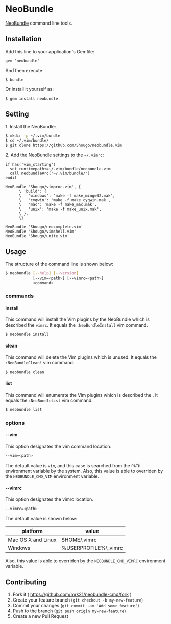 # NeoBundle

[NeoBundle](https://github.com/Shougo/neobundle.vim "Shougo/neobundle.vim") command line tools.

## Installation

Add this line to your application's Gemfile:

    gem 'neobundle'

And then execute:

    $ bundle

Or install it yourself as:

    $ gem install neobundle

## Setting

1\. Install the NeoBundle:

```bash
$ mkdir -p ~/.vim/bundle
$ cd ~/.vim/bundle/
$ git clone https://github.com/Shougo/neobundle.vim
```

2\. Add the NeoBundle settings to the `~/.vimrc`:

```VimL
if has('vim_starting')
  set runtimepath+=~/.vim/bundle/neobundle.vim
  call neobundle#rc('~/.vim/bundle/')
endif

NeoBundle 'Shougo/vimproc.vim', {
      \ 'build': {
      \   'windows': 'make -f make_mingw32.mak',
      \   'cygwin': 'make -f make_cygwin.mak',
      \   'mac': 'make -f make_mac.mak',
      \   'unix': 'make -f make_unix.mak',
      \ },
      \}

NeoBundle 'Shougo/neocomplete.vim'
NeoBundle 'Shougo/vimshell.vim'
NeoBundle 'Shougo/unite.vim'
```

## Usage

The structure of the command line is shown below:

```bash
$ neobundle [--help] [--version]
            [--vim=<path>] [--vimrc=<path>]
            <command>
```

### commands

#### install

This command will install the Vim plugins by the NeoBundle which is described the `vimrc`.
It equals the `:NeoBundleInstall` vim command.

```bash
$ neobundle install
```

#### clean

This command will delete the Vim plugins which is unused.
It equals the `:NeoBundleClean!` vim command.

```bash
$ neobundle clean
```

#### list

This command will enumerate the Vim plugins which is described the .
It equals the `:NeoBundleList` vim command.

```bash
$ neobundle list
```

### options

#### --vim

This option designates the vim command location.

```bash
--vim=<path>
```

The default value is `vim`, and this case is searched from the `PATH` environment variable by the system.
Also, this value is able to overriden by the `NEOBUNDLE_CMD_VIM` environment variable.

#### --vimrc

This option designates the vimrc location.

```bash
--vimrc=<path>
```

The default value is shown below:

| platform | value |
| -------- | ----- |
| Mac OS X and Linux | $HOME/.vimrc |
| Windows | %USERPROFILE%\\\_vimrc |

Also, this value is able to overriden by the `NEOBUNDLE_CMD_VIMRC` environment variable.

## Contributing

1. Fork it ( https://github.com/mrk21/neobundle-cmd/fork )
2. Create your feature branch (`git checkout -b my-new-feature`)
3. Commit your changes (`git commit -am 'Add some feature'`)
4. Push to the branch (`git push origin my-new-feature`)
5. Create a new Pull Request
